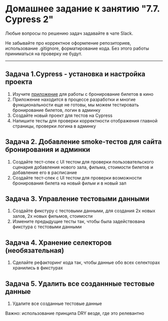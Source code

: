 # Домашнее задание к занятию "7.7. Cypress 2"

Любые вопросы по решению задач задавайте в чате Slack.

Не забывайте про корректное оформление репозиториев, использование .gitignore, форматирование кода. Без этого работы приниматься на проверку не будут.

---

  ## Задача 1.Cypress - установка и настройка проекта

1. Изучите [приложение](https://github.com/Evgeniy-Varlamov/FS21-diplom) для работы с бронирование билетов в кино 
2. Приложение находится в процессе разработки и многие функциональности еще не готовы, мы можем тестировать бронирование билетов, логин в админку
3. Создайте новый проект для тестов на Cypress
4. Напишите тесты для проверки корректности отображения главной страницы, проверки логина в админку

  ## Задача 2. Добавление smoke-тестов для сайта бронирования и админки
  
1. Создайте тест-спек с UI тестом для проверки пользовательского сценария добавления нового зала, фильма, стоимости билетов и добавление его в расписание
2. Создайте тест-спек с UI тестом для проверки возможности бронирования билета на новый фильм и в новый зал

  ## Задача 3. Управление тестовыми данными
1. Создайте фикстуру с тестовыми данными, для создания 2х новых залов, 2х новых фильмов, стоимости
2. Измените предыдущие тесты так, чтобы была задействована фикстура с тестовыми данными

  ## Задача 4. Хранение селекторов (необязательная)
1. Сделайте рефакторинг кода так, чтобы данные обо всех селекторах хранились в фикстурах

  ## Задача 5. Удалить все созданнные тестовые данные
1. Удалите все созданные тестовые данные

Важно: использование принципа DRY везде, где это релевантно
